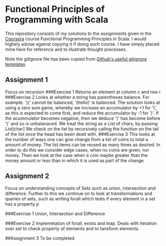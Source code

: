 # Functional Principles of Programming with Scala

This repository consists of my solutions to the assignments given in the [Coursera](https://www.coursera.org) course Functional Programming Principles in Scala. I would highely advise against copying it if doing such course. I have simply placed mine here for reference and to illustrate thought processes.

Note the gitignore file has been copied from [Github's useful gitignore templates](https://github.com/github/gitignore)

## Assignment 1
Focus on recursion
###Exercise 1
Returns an element at column c and row r
###Exercise 2
Looks at whether a string has parentheses balance. For example. ')(' cannot be balanced, '(hello)' is balanced. The solution looks at using a zero sum game, whereby we increase an accumulator by +1 for '(', as this is expected to come first, and reduce the accumulator by -1 for ')'. If the acummulator becomes negative, then we deduce ')' has become before '(' and so is unbalanaced. We treat the string as a List of chars, by passing List[char] We check on the list by recursively calling the function on the tail of the list once the head has been dealt with.
###Exercise 3
This looks at the number of ways one can give change from a list of coins to total a amount of money. The list items can be reused as many times as desired. In order to do this we consider edge cases, when no coins are given, nor money. Then we look at the case when a coin maybe greater than the money amount or less than in which it is used as part of the change.

## Assignment 2
Focus on understanding concepts of Sets such as union, intersection and difference. Further to this we continue on to look at transformations and queries of sets, such as writing forall which tests if every element in a set has a property p

###Exercise 1
Union, Intersection and Difference

###Exercise 2
Implemetation of forall, exists and map. Deals with iteration over set to check property of elements and to tansform elements.

##Assignment 3
To be completed
